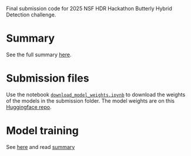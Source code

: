 Final submission code for 2025 NSF HDR Hackathon Butterly Hybrid Detection challenge. 

# Summary
See the full summary [here](summary.md).

# Submission files

Use the notebook [`download_model_weights.ipynb`](notebooks/download_model_weights.ipynb) to download the weights of the models in the submission folder. The model weights are on this  [Huggingface repo](https://huggingface.co/pn74870/2025-NSF-HDR-Hackaton-Butterfly-Hybrid-Detection).

# Model training 

See [here](notebooks/full_pipeline.ipynb) and read [summary](summary.md)
